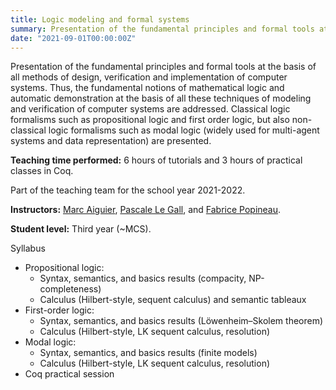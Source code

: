 ```yaml
---
title: Logic modeling and formal systems
summary: Presentation of the fundamental principles and formal tools at the basis of all methods of design, verification and implementation of computer systems.
date: "2021-09-01T00:00:00Z"
---
```


Presentation of the fundamental principles and formal tools at the basis of all methods of design, verification and implementation of computer systems. Thus, the fundamental notions of mathematical logic and automatic demonstration at the basis of all these techniques of modeling and verification of computer systems are addressed. Classical logic formalisms such as propositional logic and first order logic, but also non-classical logic formalisms such as modal logic (widely used for multi-agent systems and data representation) are presented.

**Teaching time performed:** 6 hours of tutorials and 3 hours of practical classes in Coq.

Part of the teaching team for the school year 2021-2022.

**Instructors:** [Marc Aiguier](http://perso.ecp.fr/~aiguierm/), [Pascale Le Gall](https://research.centralesupelec.fr/pascale.legall/), and [Fabrice Popineau](https://fabrice.popineau.net/).

**Student level:** Third year (~MCS).

Syllabus

* Propositional logic:
    * Syntax, semantics, and basics results (compacity, NP-completeness)
    * Calculus (Hilbert-style, sequent calculus) and semantic tableaux
* First-order logic:
    * Syntax, semantics, and basics results (Löwenheim–Skolem theorem)
    * Calculus (Hilbert-style, LK sequent calculus, resolution)
* Modal logic:
    * Syntax, semantics, and basics results (finite models)
    * Calculus (Hilbert-style, LK sequent calculus, resolution)
* Coq practical session
